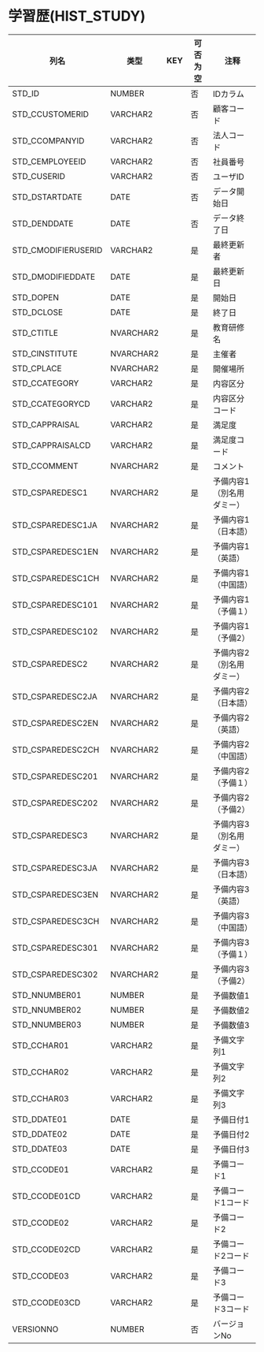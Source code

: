 # 学習歴(HIST_STUDY)
| 列名   | 类型   | KEY  | 可否为空 | 注释   |
| ---- | ---- | ---- | ---- | ---- |
|STD_ID|NUMBER||否|IDカラム  |
|STD_CCUSTOMERID|VARCHAR2||否|顧客コード|
|STD_CCOMPANYID|VARCHAR2||否|法人コード|
|STD_CEMPLOYEEID|VARCHAR2||否|社員番号|
|STD_CUSERID|VARCHAR2||否|ユーザID|
|STD_DSTARTDATE|DATE||否|データ開始日|
|STD_DENDDATE|DATE||否|データ終了日|
|STD_CMODIFIERUSERID|VARCHAR2||是|最終更新者|
|STD_DMODIFIEDDATE|DATE||是|最終更新日|
|STD_DOPEN|DATE||是|開始日|
|STD_DCLOSE|DATE||是|終了日|
|STD_CTITLE|NVARCHAR2||是|教育研修名|
|STD_CINSTITUTE|NVARCHAR2||是|主催者|
|STD_CPLACE|NVARCHAR2||是|開催場所|
|STD_CCATEGORY|VARCHAR2||是|内容区分|
|STD_CCATEGORYCD|VARCHAR2||是|内容区分コード|
|STD_CAPPRAISAL|VARCHAR2||是|満足度|
|STD_CAPPRAISALCD|VARCHAR2||是|満足度コード|
|STD_CCOMMENT|NVARCHAR2||是|コメント|
|STD_CSPAREDESC1|NVARCHAR2||是|予備内容1（別名用ダミー）|
|STD_CSPAREDESC1JA|NVARCHAR2||是|予備内容1（日本語）|
|STD_CSPAREDESC1EN|NVARCHAR2||是|予備内容1（英語）|
|STD_CSPAREDESC1CH|NVARCHAR2||是|予備内容1（中国語）|
|STD_CSPAREDESC101|NVARCHAR2||是|予備内容1（予備１）|
|STD_CSPAREDESC102|NVARCHAR2||是|予備内容1（予備2）|
|STD_CSPAREDESC2|NVARCHAR2||是|予備内容2（別名用ダミー）|
|STD_CSPAREDESC2JA|NVARCHAR2||是|予備内容2（日本語）|
|STD_CSPAREDESC2EN|NVARCHAR2||是|予備内容2（英語）|
|STD_CSPAREDESC2CH|NVARCHAR2||是|予備内容2（中国語）|
|STD_CSPAREDESC201|NVARCHAR2||是|予備内容2（予備１）|
|STD_CSPAREDESC202|NVARCHAR2||是|予備内容2（予備2）|
|STD_CSPAREDESC3|NVARCHAR2||是|予備内容3（別名用ダミー）|
|STD_CSPAREDESC3JA|NVARCHAR2||是|予備内容3（日本語）|
|STD_CSPAREDESC3EN|NVARCHAR2||是|予備内容3（英語）|
|STD_CSPAREDESC3CH|NVARCHAR2||是|予備内容3（中国語）|
|STD_CSPAREDESC301|NVARCHAR2||是|予備内容3（予備１）|
|STD_CSPAREDESC302|NVARCHAR2||是|予備内容3（予備2）|
|STD_NNUMBER01|NUMBER||是|予備数値1|
|STD_NNUMBER02|NUMBER||是|予備数値2|
|STD_NNUMBER03|NUMBER||是|予備数値3|
|STD_CCHAR01|VARCHAR2||是|予備文字列1|
|STD_CCHAR02|VARCHAR2||是|予備文字列2|
|STD_CCHAR03|VARCHAR2||是|予備文字列3|
|STD_DDATE01|DATE||是|予備日付1|
|STD_DDATE02|DATE||是|予備日付2|
|STD_DDATE03|DATE||是|予備日付3|
|STD_CCODE01|VARCHAR2||是|予備コード1|
|STD_CCODE01CD|VARCHAR2||是|予備コード1コード|
|STD_CCODE02|VARCHAR2||是|予備コード2|
|STD_CCODE02CD|VARCHAR2||是|予備コード2コード|
|STD_CCODE03|VARCHAR2||是|予備コード3|
|STD_CCODE03CD|VARCHAR2||是|予備コード3コード|
|VERSIONNO|NUMBER||否|バージョンNo  |
